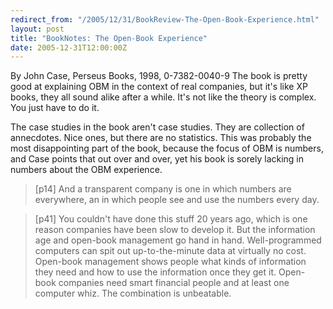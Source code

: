 ```yaml
---
redirect_from: "/2005/12/31/BookReview-The-Open-Book-Experience.html"
layout: post
title: "BookNotes: The Open-Book Experience"
date: 2005-12-31T12:00:00Z
---
```

By John Case, Perseus Books, 1998, 0-7382-0040-9
 The book is pretty good at explaining OBM in the context of real
companies, but it's like XP books, they all sound alike after a while.
It's not like the theory is complex.  You just have to do it.

The case studies in the book aren't case studies.  They are collection
of annecdotes.  Nice ones, but there are no statistics.  This was
probably the most disappointing part of the book, because the focus of
OBM is numbers, and Case points that out over and over, yet his book
is sorely lacking in numbers about the OBM experience.


> [p14] And a transparent company is one in which numbers are
> everywhere, an in which people see and use the numbers every day.



> [p41] You couldn't have done this stuff 20 years ago, which is one
> reason companies have been slow to develop it.  But the information
> age and open-book management go hand in hand.  Well-programmed
> computers can spit out up-to-the-minute data at virtually no cost.
> Open-book management shows people what kinds of information they need
> and how to use the information once they get it.  Open-book companies
> need smart financial people and at least one computer whiz.  The
> combination is unbeatable.
> 




